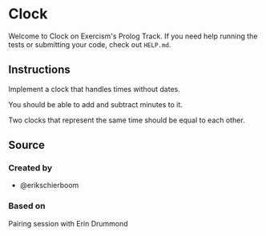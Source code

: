 # Clock

Welcome to Clock on Exercism's Prolog Track.
If you need help running the tests or submitting your code, check out `HELP.md`.

## Instructions

Implement a clock that handles times without dates.

You should be able to add and subtract minutes to it.

Two clocks that represent the same time should be equal to each other.

## Source

### Created by

- @erikschierboom

### Based on

Pairing session with Erin Drummond